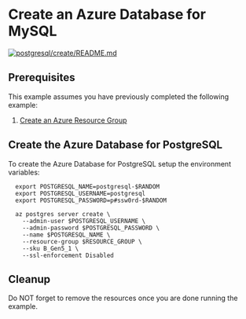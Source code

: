 
# Create an Azure Database for MySQL

[![postgresql/create/README.md](https://github.com/Azure-Samples/java-on-azure-examples/actions/workflows/postgresql_create_README_md.yml/badge.svg)](https://github.com/Azure-Samples/java-on-azure-examples/actions/workflows/postgresql_create_README_md.yml)

## Prerequisites

This example assumes you have previously completed the following example:

1. [Create an Azure Resource Group](../../../general/group/create/README.md)

<!-- workflow.include(../../../general/group/create/README.md) -->

## Create the Azure Database for PostgreSQL

To create the Azure Database for PostgreSQL setup the environment variables:

<!-- workflow.skip() -->
```shell
  export POSTGRESQL_NAME=postgresql-$RANDOM
  export POSTGRESQL_USERNAME=postgresql
  export POSTGRESQL_PASSWORD=p#ssw0rd-$RANDOM
```

<!-- workflow.run()
if [[ -z $POSTGRESQL_NAME ]]; then
  export POSTGRESQL_NAME=postgresql-$RANDOM
  export POSTGRESQL_USERNAME=postgresql
  export POSTGRESQL_PASSWORD=p#ssw0rd-$RANDOM
fi
  -->

```shell
  az postgres server create \
    --admin-user $POSTGRESQL_USERNAME \
    --admin-password $POSTGRESQL_PASSWORD \
    --name $POSTGRESQL_NAME \
    --resource-group $RESOURCE_GROUP \
    --sku B_Gen5_1 \
    --ssl-enforcement Disabled
```

## Cleanup

Do NOT forget to remove the resources once you are done running the example.

<!-- workflow.directOnly()

  export RESULT=$(az postgres server show --resource-group $RESOURCE_GROUP --name $POSTGRESQL_NAME --output tsv --query userVisibleState)
  if [[ "$RESULT" != Ready ]]; then
    echo 'PostgreSQL database is NOT ready'
    az group delete --name $RESOURCE_GROUP --yes || true
    exit 1
  fi

  az group delete --name $RESOURCE_GROUP --yes || true

  -->
